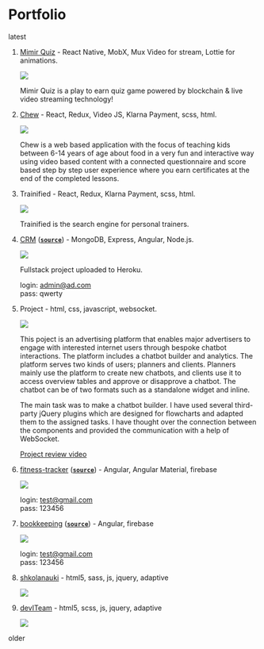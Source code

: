 # Portfolio

latest

1. [Mimir Quiz](https://www.mimirquiz.com/) - React Native, MobX, Mux Video for stream, Lottie for animations.

   ![](https://i.ibb.co/WWFy1jZ/mimir-screen.webp)

   Mimir Quiz is a play to earn quiz game powered by blockchain & live video streaming technology!

2. [Chew](https://chew.as/) - React, Redux, Video JS, Klarna Payment, scss, html.

   ![](https://i.ibb.co/SyGDKCp/chew-video.gif)

   Chew is a web based application with the focus of teaching kids between 6-14 years of age about food in a very fun and interactive way using video based content with a connected questionnaire and score based step by step user experience where you earn certificates at the end of the completed lessons.

3. Trainified - React, Redux, Klarna Payment, scss, html.

   ![](https://i.ibb.co/NV4Nq6w/trainified-video-2.gif)

   Trainified is the search engine for personal trainers.

4. [CRM](https://morning-ravine-49388.herokuapp.com/) ([**`source`**](https://github.com/stasguma/crm-fullstack)) - MongoDB, Express, Angular, Node.js.

   ![](https://i.ibb.co/wNPc2RD/newborn.gif)

   Fullstack project uploaded to Heroku.

   login: admin@ad.com  
   pass: qwerty  

5. Project - html, css, javascript, websocket.

   ![](https://i.ibb.co/HFfZ7xG/adbotic.gif)

   This poject is an advertising platform that enables major advertisers to engage with interested internet users through bespoke chatbot interactions.
   The platform includes a chatbot builder and analytics. The platform serves two kinds of users; planners and clients. Planners mainly use the platform to create new chatbots, and clients use it to access overview tables and approve or disapprove a chatbot.
   The chatbot can be of two formats such as a standalone widget and inline.

   The main task was to make a chatbot builder. I have used several third-party jQuery plugins which are designed for flowcharts and adapted them to the assigned tasks. I have thought over the connection between the components and provided the communication with a help of WebSocket.

   [Project review video](https://mcguma123.wistia.com/medias/sijwfzscl3)

6. [fitness-tracker](https://fitness-tracker-5c801.firebaseapp.com/) ([**`source`**](https://github.com/stasguma/fitness-tracker)) - Angular, Angular Material, firebase

   ![](https://i.ibb.co/6XhD8Bd/ezgif-com-video-to-gif-1.gif)

   login: test@gmail.com  
   pass: 123456  

7. [bookkeeping](https://bookkeeping-b29d1.firebaseapp.com/login) ([**`source`**](https://github.com/stasguma/bookkeeping)) - Angular, firebase

   ![](https://image.ibb.co/eSTwoy/bookkeeping.gif)

   login: test@gmail.com  
   pass: 123456  

8. [shkolanauki](https://shkolanauki.ru) - html5, sass, js, jquery, adaptive

   ![](https://image.ibb.co/j2d5wJ/shkolanauki2.gif)

9. [devITeam](https://deviteam.com) - html5, scss, js, jquery, adaptive

   ![](https://image.ibb.co/cTkhty/deviteam2.gif)

older
